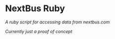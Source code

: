 # NextBus Ruby

_A ruby script for accessing data from nextbus.com_

*Currently just a proof of concept*
